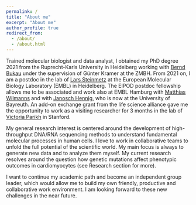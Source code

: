 ```yaml
---
permalink: /
title: "About me"
excerpt: "About me"
author_profile: true
redirect_from: 
  - /about/
  - /about.html
---
```


Trained molecular biologist and data analyst, I obtained my PhD degree 2021 from the Ruprecht-Karls University in Heidelberg working with [Bernd Bukau](https://www.zmbh.uni-heidelberg.de/Bukau/) under the supervision of Günter Kramer at the ZMBH. From 2021 on, I am a postdoc in the lab of [Lars Steinmetz](https://www.embl.org/groups/steinmetz/) at the European Molecular Biology Laboratory (EMBL) in Heidelberg. The EIPOD postdoc fellowship allows me to be associated and work also at EMBL Hamburg with [Matthias Wilmanns](https://www.embl.org/groups/wilmanns/) and with [Janosch Hennig](https://www.embl.org/groups/hennig/), who is now at the University of Bayreuth. An add-on exchange grant from the life science alliance gave me the opportunity to work as a visiting researcher for 3 months in the lab of [Victoria Parikh](https://profiles.stanford.edu/victoria-parikh) in Stanford. 

My general research interest is centered around the development of high-throughput DNA/RNA sequencing methods to understand fundamental molecular processes in human cells. I love to work in collaborative teams to unfold the full potential of the scientific world.  My main focus is always to generate new data and to analyze them myself. My current research resolves around the question how genetic mutations affect phenotypic outcomes in cardiomyocytes (see Research section for more).

I want to continue my academic path and become an independent group leader, which would allow me to build my own friendly, productive and collaborative work environment. I am looking forward to these new challenges in the near future. 

